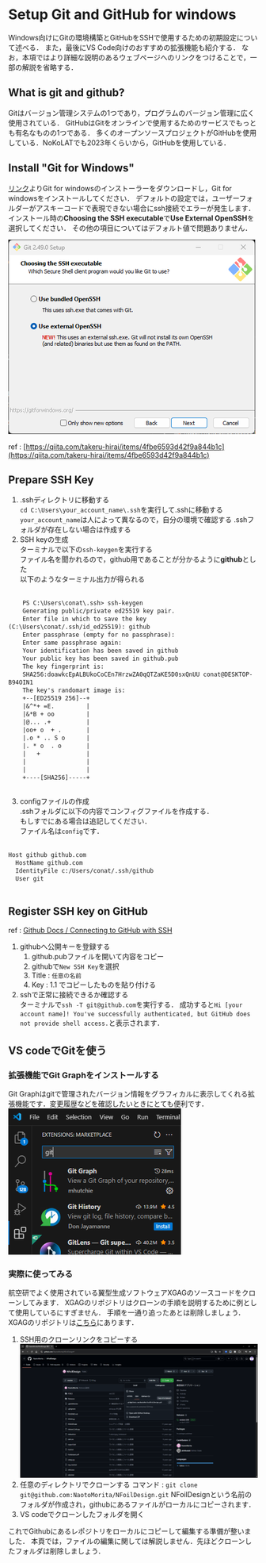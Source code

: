 # Setup Git and GitHub for windows
Windows向けにGitの環境構築とGitHubをSSHで使用するための初期設定について述べる．
また，最後にVS Code向けのおすすめの拡張機能も紹介する．
なお，本項ではより詳細な説明のあるウェブページへのリンクをつけることで，一部の解説を省略する．

## What is git and github?
Gitはバージョン管理システムの1つであり，プログラムのバージョン管理に広く使用されている．
GitHubはGitをオンラインで使用するためのサービスでもっとも有名なものの1つである．
多くのオープンソースプロジェクトがGitHubを使用している．NoKoLATでも2023年くらいから，GitHubを使用している．

## Install "Git for Windows"
[リンク](https://gitforwindows.org/)よりGit for windowsのインストーラーをダウンロードし，Git for windowsをインストールしてください．
デフォルトの設定では，ユーザーフォルダーがアスキーコードで表現できない場合にssh接続でエラーが発生します．
インストール時の**Choosing the SSH executable**で**Use External OpenSSH**を選択してください．
その他の項目についてはデフォルト値で問題ありません．

![](./res/git4windows_SSH.png)

ref : [https://qiita.com/takeru-hirai/items/4fbe6593d42f9a844b1c](https://qiita.com/takeru-hirai/items/4fbe6593d42f9a844b1c)
## Prepare SSH Key
1. .sshディレクトリに移動する  
 `cd C:\Users\your_account_name\.ssh`を実行して.sshに移動する  
 `your_account_name`は人によって異なるので，自分の環境で確認する
 .sshフォルダが存在しない場合は作成する
1. SSH keyの生成  
 ターミナルで以下の`ssh-keygen`を実行する  
 ファイル名を聞かれるので，github用であることが分かるように**github**とした  
 以下のようなターミナル出力が得られる  
 <pre><code>
    PS C:\Users\conat\.ssh> ssh-keygen  
    Generating public/private ed25519 key pair.  
    Enter file in which to save the key (C:\Users\conat/.ssh/id_ed25519): github  
    Enter passphrase (empty for no passphrase):   
    Enter same passphrase again:   
    Your identification has been saved in github  
    Your public key has been saved in github.pub  
    The key fingerprint is:  
    SHA256:doawkcEpALBUkoCoCEn7HrzwZA0qQTZaKE5D0sxQnUU conat@DESKTOP-B94OIN1  
    The key's randomart image is:  
    +--[ED25519 256]--+  
    |&^*+ =E.         |  
    |&*B + oo         |  
    |@... .+          |  
    |oo+ o  + .       |  
    |.o * .. S o      |  
    |. * o  . o       |  
    |   +             |  
    |                 |  
    |                 |  
    +----[SHA256]-----+  
    </code></pre>
3. configファイルの作成  
 .sshフォルダに以下の内容でコンフィグファイルを作成する．  
 もしすでにある場合は追記してください．  
 ファイル名は`config`です．
 <pre><code>
Host github github.com
  HostName github.com
  IdentityFile c:/Users/conat/.ssh/github
  User git
 </code></pre>
## Register SSH key on GitHub
ref : [Github Docs / Connecting to GitHub with SSH](https://docs.github.com/en/authentication/connecting-to-github-with-ssh)
1. githubへ公開キーを登録する
   1. github.pubファイルを開いて内容をコピー
   2. githubで`New SSH Key`を選択
   3. Title : `任意の名前`
   4. Key : 1.1 でコピーしたものを貼り付ける
2. sshで正常に接続できるか確認する  
 ターミナルで`ssh -T git@github.com`を実行する．
 成功すると`Hi [your account name]! You've successfully authenticated, but GitHub does not provide shell access.`と表示されます．

## VS codeでGitを使う
### 拡張機能でGit Graphをインストールする
 Git Graphはgitで管理されたバージョン情報をグラフィカルに表示してくれる拡張機能です．変更履歴などを確認したいときにとても便利です．  
 ![](./res/git-graph.png)

### 実際に使ってみる
航空研でよく使用されている翼型生成ソフトウェアXGAGのソースコードをクローンしてみます．
XGAGのリポジトリはクローンの手順を説明するために例として使用しているにすぎません．
手順を一通り追ったあとは削除しましょう．
XGAGのリポジトリは[こちら](https://github.com/NaotoMorita/NFoilDesign/tree/master)にあります．

1. SSH用のクローンリンクをコピーする
 ![](./res/git_copyCloneLink.png)
2. 任意のディレクトリでクローンする
 コマンド : `git clone git@github.com:NaotoMorita/NFoilDesign.git`
 NFoilDesignという名前のフォルダが作成され，githubにあるファイルがローカルにコピーされます．
3. VS codeでクローンしたフォルダを開く

これでGithubにあるレポジトリをローカルにコピーして編集する準備が整いました．
本頁では，ファイルの編集に関しては解説しません．先ほどクローンしたフォルダは削除しましょう．
  